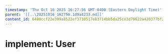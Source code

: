 ```yaml
---
timestamp: 'Thu Oct 16 2025 16:27:56 GMT-0400 (Eastern Daylight Time)'
parent: '[[..\20251016_162756.1d9a4233.md]]'
content_id: 6480ccf22e399a8522ef3710517e83714bb5da25ce3d79622a420377bf2a1680
---
```


# implement: User
